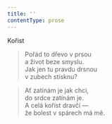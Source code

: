 ```yaml
---
title: ''
contentType: prose
---
```


Kořist

> Pořád to dřevo v prsou  
> a život beze smyslu.  
> Jak jen tu pravdu drsnou  
> v zubech stisknu?

> Ať zatínám je jak chci,  
> do srdce zatínám je.  
> A celá kořist dravčí —  
> že bolest v spárech má mě.
